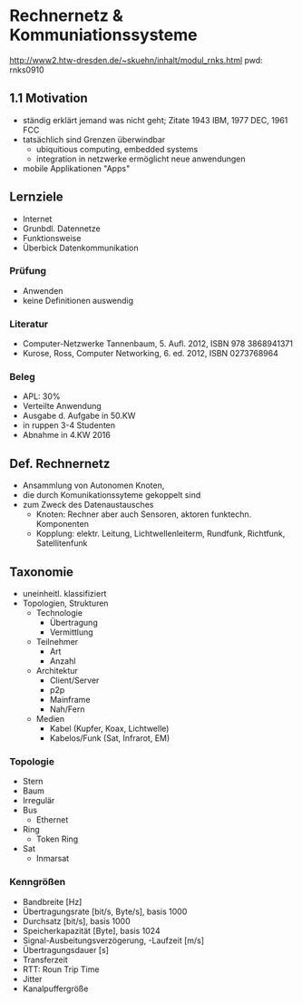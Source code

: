 # Rechnernetz & Kommuniationssysteme

http://www2.htw-dresden.de/~skuehn/inhalt/modul_rnks.html
pwd: rnks0910

## 1.1 Motivation

- ständig erklärt jemand was nicht geht; Zitate 1943  IBM, 1977 DEC, 1961 FCC
- tatsächlich sind Grenzen überwindbar
  * ubiquitious computing, embedded systems
  * integration in netzwerke ermöglicht neue anwendungen
- mobile Applikationen "Apps"

## Lernziele

- Internet
- Grunbdl. Datennetze
- Funktionsweise
- Überbick Datenkommunikation

### Prüfung

- Anwenden
- keine Definitionen auswendig

### Literatur

- Computer-Netzwerke Tannenbaum, 5. Aufl. 2012, ISBN 978 3868941371
- Kurose, Ross, Computer Networking, 6. ed. 2012, ISBN 0273768964

### Beleg

- APL: 30%
- Verteilte Anwendung
- Ausgabe d. Aufgabe in 50.KW
- in ruppen 3-4 Studenten
- Abnahme in 4.KW 2016

## Def. Rechnernetz

- Ansammlung von Autonomen Knoten,
- die durch Komunikationssyteme gekoppelt sind
- zum Zweck des Datenaustausches
  * Knoten: Rechner aber auch Sensoren, aktoren funktechn. Komponenten
  * Kopplung: elektr. Leitung, Lichtwellenleiterm, Rundfunk, Richtfunk, Satellitenfunk

## Taxonomie

- uneinheitl. klassifiziert
- Topologien, Strukturen
  * Technologie
    + Übertragung
    + Vermittlung
  * Teilnehmer
    + Art
    + Anzahl
  * Architektur
    + Client/Server
    + p2p
    + Mainframe
    + Nah/Fern
  * Medien
    + Kabel (Kupfer, Koax, Lichtwelle)
    + Kabelos/Funk (Sat, Infrarot, EM)

### Topologie

- Stern
- Baum
- Irregulär
- Bus
  + Ethernet
- Ring
  + Token Ring
- Sat
  + Inmarsat

### Kenngrößen

- Bandbreite [Hz]
- Übertragungsrate [bit/s, Byte/s], basis 1000
- Durchsatz [bit/s], basis 1000
- Speicherkapazität [Byte], basis 1024
- Signal-Ausbeitungsverzögerung, -Laufzeit [m/s]
- Übertragungsdauer [s]
- Transferzeit
- RTT: Roun Trip Time
- Jitter
- Kanalpuffergröße


